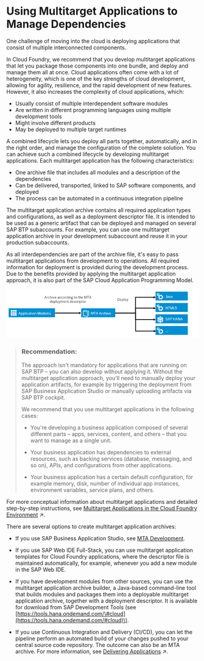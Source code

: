 <!-- loio41184aabb5d04839b8bd29564aa850e5 -->

# Using Multitarget Applications to Manage Dependencies

One challenge of moving into the cloud is deploying applications that consist of multiple interconnected components.

In Cloud Foundry, we recommend that you develop multitarget applications that let you package those components into one bundle, and deploy and manage them all at once. Cloud applications often come with a lot of heterogeneity, which is one of the key strengths of cloud development, allowing for agility, resilience, and the rapid development of new features. However, it also increases the complexity of cloud applications, which:

-   Usually consist of multiple interdependent software modules
-   Are written in different programming languages using multiple development tools
-   Might involve different products
-   May be deployed to multiple target runtimes

A combined lifecycle lets you deploy all parts together, automatically, and in the right order, and manage the configuration of the complete solution. You can achieve such a combined lifecycle by developing multitarget applications. Each multitarget application has the following characteristics:

-   One archive file that includes all modules and a description of the dependencies
-   Can be delivered, transported, linked to SAP software components, and deployed
-   The process can be automated in a continuous integration pipeline

The multitarget application archive contains all required application types and configurations, as well as a deployment descriptor file. It is intended to be used as a generic artifact that can be deployed and managed on several SAP BTP subaccounts. For example, you can use one multitarget application archive in your development subaccount and reuse it in your production subaccounts.

As all interdependencies are part of the archive file, it's easy to pass multitarget applications from development to operations. All required information for deployment is provided during the development process. Due to the benefits provided by applying the multitarget application approach, it is also part of the SAP Cloud Application Programming Model.

![A flow diagram illustrating the process of archiving "Application Modules" into an "MTA Archive" using a deployment descriptor, and its subsequent deployment to various target environments, including Java, HTML5, and SAP HANA.](images/sap_cp_lm_mta_926ef9d.png)

> ### Recommendation:  
> The approach isn't mandatory for applications that are running on SAP BTP – you can also develop without applying it. Without the multitarget application approach, you'll need to manually deploy your application artifacts, for example by triggering the deployment from SAP Business Application Studio or manually uploading artifacts via SAP BTP cockpit.
> 
> We recommend that you use multitarget applications in the following cases:
> 
> -   You're developing a business application composed of several different parts – apps, services, content, and others – that you want to manage as a single unit.
> 
> -   Your business application has dependencies to external resources, such as backing services \(database, messaging, and so on\), APIs, and configurations from other applications.
> 
> -   Your business application has a certain default configuration, for example memory, disk, number of individual app instances, environment variables, service plans, and others.

For more conceptual information about multitarget applications and detailed step-by-step instructions, see [Multitarget Applications in the Cloud Foundry Environment](https://help.sap.com/viewer/65de2977205c403bbc107264b8eccf4b/Validation/en-US/d04fc0e2ad894545aebfd7126384307c.html "A Multitarget application (MTA) is essentially a single application that consists of multiple parts. These parts are created using various technologies and share the same lifecycle.") :arrow_upper_right:.

There are several options to create multitarget application archives:

-   If you use SAP Business Application Studio, see [MTA Development](https://help.sap.com/docs/bas/sap-business-application-studio/mta-development).

-   If you use SAP Web IDE Full-Stack, you can use multitarget application templates for Cloud Foundry applications, where the descriptor file is maintained automatically, for example, whenever you add a new module in the SAP Web IDE.

-   If you have development modules from other sources, you can use the multitarget application archive builder, a Java-based command-line tool that builds modules and packages them into a deployable multitarget application archive, together with a deployment descriptor. It is available for download from SAP Development Tools \(see [https://tools.hana.ondemand.com/\#cloud](https://tools.hana.ondemand.com/#cloud)\).

-   If you use Continuous Integration and Delivery \(CI/CD\), you can let the pipeline perform an automated build of your changes pushed to your central source code repository. The outcome can also be an MTA archive. For more information, see [Delivering Applications](https://help.sap.com/viewer/df50977d8bfa4c9a8a063ddb37113c43/Validation/en-US/b39bae31d35d4d039431973116363d57.html#loiob39bae31d35d4d039431973116363d57 "In enterprise environments, use a managed and automated delivery approach – because it is less error-prone and creates repeatable outcomes. Furthermore, you can apply governance and central control of the propagation of your changes towards your production environment.") :arrow_upper_right:.